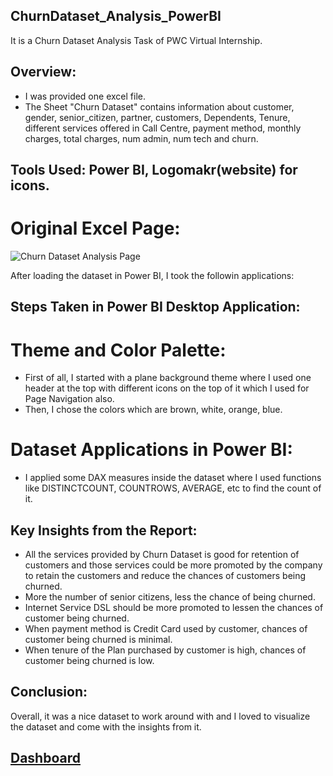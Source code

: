 ## ChurnDataset_Analysis_PowerBI

It is a Churn Dataset Analysis Task of PWC Virtual Internship.

## Overview:

* I was provided one excel file.
* The Sheet "Churn Dataset" contains information about customer, gender, senior_citizen, partner, customers, Dependents, Tenure, different services offered in Call Centre,
payment method, monthly charges, total charges, num admin, num tech and churn.

## Tools Used: Power BI, Logomakr(website) for icons.


# Original Excel Page:


![Churn Dataset Analysis Page](https://user-images.githubusercontent.com/72240938/187133586-d97c5e09-d77b-44f2-a8f7-93c7d22b74f3.png)


After loading the dataset in Power BI, I took the followin applications:

## Steps Taken in Power BI Desktop Application:

# Theme and Color Palette:

* First of all, I started with a plane background theme where I used one header at the top with different icons on the top of it which I used for Page Navigation also.
* Then, I chose the colors which are brown, white, orange, blue.


# Dataset Applications in Power BI:

* I applied some DAX measures inside the dataset where I used functions like DISTINCTCOUNT, COUNTROWS, AVERAGE, etc to find the count of it.


## Key Insights from the Report:

* All the services provided by Churn Dataset is good for retention of customers and those services could be more promoted by the company to retain the customers and reduce the chances of customers being churned.
* More the number of senior citizens, less the chance of being churned.
* Internet Service DSL should be more promoted to lessen the chances of customer being churned.
* When payment method is Credit Card used by customer, chances of customer being churned is minimal.
* When tenure of the Plan purchased by customer is high, chances of customer being churned is low.



## Conclusion:
Overall, it was a nice dataset to work around with and I loved to visualize the dataset and come with the insights from it.

## [Dashboard](https://app.powerbi.com/view?r=eyJrIjoiZGUyOGViNTQtNGYyNC00NGViLWIwYzAtNDQ4ZjNiNWZlNjg1IiwidCI6ImQ3MzA2Mjg2LTllYTUtNDUyNi05N2FjLTJmMzg2MzAwODY4MCJ9)


